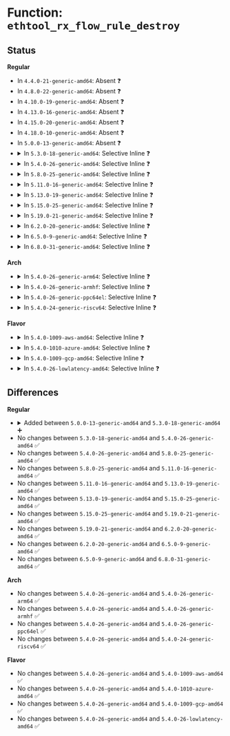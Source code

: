 # Function: <code>ethtool_rx_flow_rule_destroy</code>

## Status
<b>Regular</b>
<ul>
<li>
In <code>4.4.0-21-generic-amd64</code>: Absent ❓
</li>
<li>
In <code>4.8.0-22-generic-amd64</code>: Absent ❓
</li>
<li>
In <code>4.10.0-19-generic-amd64</code>: Absent ❓
</li>
<li>
In <code>4.13.0-16-generic-amd64</code>: Absent ❓
</li>
<li>
In <code>4.15.0-20-generic-amd64</code>: Absent ❓
</li>
<li>
In <code>4.18.0-10-generic-amd64</code>: Absent ❓
</li>
<li>
In <code>5.0.0-13-generic-amd64</code>: Absent ❓
</li>
<li>
<details>
<summary>In <code>5.3.0-18-generic-amd64</code>: Selective Inline ❓</summary>

```c
void ethtool_rx_flow_rule_destroy(struct ethtool_rx_flow_rule * flow)
```

```json
{
  "name": "ethtool_rx_flow_rule_destroy",
  "collision_type": "Unique Global",
  "inline_type": "Selective",
  "funcs": [
    {
      "addr": 18446744071588317860,
      "name": "ethtool_rx_flow_rule_destroy",
      "external": true,
      "loc": "net/core/ethtool.c:3105",
      "file": "net/core/ethtool.c",
      "inline": "not declared, inlined",
      "caller_inline": [
        "net/core/ethtool.c:ethtool_rx_flow_rule_create"
      ],
      "caller_func": []
    }
  ],
  "symbols": [
    {
      "addr": 18446744071588315360,
      "name": "ethtool_rx_flow_rule_destroy",
      "section": ".text",
      "bind": "STB_GLOBAL",
      "size": 34
    }
  ]
}
```
</details>
</li>
<li>
<details>
<summary>In <code>5.4.0-26-generic-amd64</code>: Selective Inline ❓</summary>

```c
void ethtool_rx_flow_rule_destroy(struct ethtool_rx_flow_rule * flow)
```

```json
{
  "name": "ethtool_rx_flow_rule_destroy",
  "collision_type": "Unique Global",
  "inline_type": "Selective",
  "funcs": [
    {
      "addr": 18446744071588524522,
      "name": "ethtool_rx_flow_rule_destroy",
      "external": true,
      "loc": "net/core/ethtool.c:3111",
      "file": "net/core/ethtool.c",
      "inline": "not declared, inlined",
      "caller_inline": [
        "net/core/ethtool.c:ethtool_rx_flow_rule_create"
      ],
      "caller_func": []
    }
  ],
  "symbols": [
    {
      "addr": 18446744071588521584,
      "name": "ethtool_rx_flow_rule_destroy",
      "section": ".text",
      "bind": "STB_GLOBAL",
      "size": 34
    }
  ]
}
```
</details>
</li>
<li>
<details>
<summary>In <code>5.8.0-25-generic-amd64</code>: Selective Inline ❓</summary>

```c
void ethtool_rx_flow_rule_destroy(struct ethtool_rx_flow_rule * flow)
```

```json
{
  "name": "ethtool_rx_flow_rule_destroy",
  "collision_type": "Unique Global",
  "inline_type": "Selective",
  "funcs": [
    {
      "addr": 18446744071589863264,
      "name": "ethtool_rx_flow_rule_destroy",
      "external": true,
      "loc": "net/ethtool/ioctl.c:3104",
      "file": "net/ethtool/ioctl.c",
      "inline": "not declared, inlined",
      "caller_inline": [
        "net/ethtool/ioctl.c:ethtool_rx_flow_rule_create"
      ],
      "caller_func": []
    }
  ],
  "symbols": [
    {
      "addr": 18446744071589856208,
      "name": "ethtool_rx_flow_rule_destroy",
      "section": ".text",
      "bind": "STB_GLOBAL",
      "size": 36
    }
  ]
}
```
</details>
</li>
<li>
<details>
<summary>In <code>5.11.0-16-generic-amd64</code>: Selective Inline ❓</summary>

```c
void ethtool_rx_flow_rule_destroy(struct ethtool_rx_flow_rule * flow)
```

```json
{
  "name": "ethtool_rx_flow_rule_destroy",
  "collision_type": "Unique Global",
  "inline_type": "Selective",
  "funcs": [
    {
      "addr": 18446744071589902896,
      "name": "ethtool_rx_flow_rule_destroy",
      "external": true,
      "loc": "net/ethtool/ioctl.c:3118",
      "file": "net/ethtool/ioctl.c",
      "inline": "not declared, inlined",
      "caller_inline": [
        "net/ethtool/ioctl.c:ethtool_rx_flow_rule_create"
      ],
      "caller_func": []
    }
  ],
  "symbols": [
    {
      "addr": 18446744071589897568,
      "name": "ethtool_rx_flow_rule_destroy",
      "section": ".text",
      "bind": "STB_GLOBAL",
      "size": 36
    }
  ]
}
```
</details>
</li>
<li>
<details>
<summary>In <code>5.13.0-19-generic-amd64</code>: Selective Inline ❓</summary>

```c
void ethtool_rx_flow_rule_destroy(struct ethtool_rx_flow_rule * flow)
```

```json
{
  "name": "ethtool_rx_flow_rule_destroy",
  "collision_type": "Unique Global",
  "inline_type": "Selective",
  "funcs": [
    {
      "addr": 18446744071589809186,
      "name": "ethtool_rx_flow_rule_destroy",
      "external": true,
      "loc": "net/ethtool/ioctl.c:3139",
      "file": "net/ethtool/ioctl.c",
      "inline": "not declared, inlined",
      "caller_inline": [
        "net/ethtool/ioctl.c:ethtool_rx_flow_rule_create"
      ],
      "caller_func": []
    }
  ],
  "symbols": [
    {
      "addr": 18446744071589804752,
      "name": "ethtool_rx_flow_rule_destroy",
      "section": ".text",
      "bind": "STB_GLOBAL",
      "size": 36
    }
  ]
}
```
</details>
</li>
<li>
<details>
<summary>In <code>5.15.0-25-generic-amd64</code>: Selective Inline ❓</summary>

```c
void ethtool_rx_flow_rule_destroy(struct ethtool_rx_flow_rule * flow)
```

```json
{
  "name": "ethtool_rx_flow_rule_destroy",
  "collision_type": "Unique Global",
  "inline_type": "Selective",
  "funcs": [
    {
      "addr": 18446744071590573681,
      "name": "ethtool_rx_flow_rule_destroy",
      "external": true,
      "loc": "net/ethtool/ioctl.c:3263",
      "file": "net/ethtool/ioctl.c",
      "inline": "not declared, inlined",
      "caller_inline": [
        "net/ethtool/ioctl.c:ethtool_rx_flow_rule_create"
      ],
      "caller_func": []
    }
  ],
  "symbols": [
    {
      "addr": 18446744071590565440,
      "name": "ethtool_rx_flow_rule_destroy",
      "section": ".text",
      "bind": "STB_GLOBAL",
      "size": 36
    }
  ]
}
```
</details>
</li>
<li>
<details>
<summary>In <code>5.19.0-21-generic-amd64</code>: Selective Inline ❓</summary>

```c
void ethtool_rx_flow_rule_destroy(struct ethtool_rx_flow_rule * flow)
```

```json
{
  "name": "ethtool_rx_flow_rule_destroy",
  "collision_type": "Unique Global",
  "inline_type": "Selective",
  "funcs": [
    {
      "addr": 18446744071592191011,
      "name": "ethtool_rx_flow_rule_destroy",
      "external": true,
      "loc": "net/ethtool/ioctl.c:3346",
      "file": "net/ethtool/ioctl.c",
      "inline": "not declared, inlined",
      "caller_inline": [
        "net/ethtool/ioctl.c:ethtool_rx_flow_rule_create"
      ],
      "caller_func": []
    }
  ],
  "symbols": [
    {
      "addr": 18446744071592178384,
      "name": "ethtool_rx_flow_rule_destroy",
      "section": ".text",
      "bind": "STB_GLOBAL",
      "size": 41
    }
  ]
}
```
</details>
</li>
<li>
<details>
<summary>In <code>6.2.0-20-generic-amd64</code>: Selective Inline ❓</summary>

```c
void ethtool_rx_flow_rule_destroy(struct ethtool_rx_flow_rule * flow)
```

```json
{
  "name": "ethtool_rx_flow_rule_destroy",
  "collision_type": "Unique Global",
  "inline_type": "Selective",
  "funcs": [
    {
      "addr": 18446744071594019766,
      "name": "ethtool_rx_flow_rule_destroy",
      "external": true,
      "loc": "net/ethtool/ioctl.c:3373",
      "file": "net/ethtool/ioctl.c",
      "inline": "not declared, inlined",
      "caller_inline": [
        "net/ethtool/ioctl.c:ethtool_rx_flow_rule_create"
      ],
      "caller_func": []
    }
  ],
  "symbols": [
    {
      "addr": 18446744071594005840,
      "name": "ethtool_rx_flow_rule_destroy",
      "section": ".text",
      "bind": "STB_GLOBAL",
      "size": 41
    }
  ]
}
```
</details>
</li>
<li>
<details>
<summary>In <code>6.5.0-9-generic-amd64</code>: Selective Inline ❓</summary>

```c
void ethtool_rx_flow_rule_destroy(struct ethtool_rx_flow_rule * flow)
```

```json
{
  "name": "ethtool_rx_flow_rule_destroy",
  "collision_type": "Unique Global",
  "inline_type": "Selective",
  "funcs": [
    {
      "addr": 18446744071594397782,
      "name": "ethtool_rx_flow_rule_destroy",
      "external": true,
      "loc": "net/ethtool/ioctl.c:3384",
      "file": "net/ethtool/ioctl.c",
      "inline": "not declared, inlined",
      "caller_inline": [
        "net/ethtool/ioctl.c:ethtool_rx_flow_rule_create"
      ],
      "caller_func": []
    }
  ],
  "symbols": [
    {
      "addr": 18446744071594383152,
      "name": "ethtool_rx_flow_rule_destroy",
      "section": ".text",
      "bind": "STB_GLOBAL",
      "size": 41
    }
  ]
}
```
</details>
</li>
<li>
<details>
<summary>In <code>6.8.0-31-generic-amd64</code>: Selective Inline ❓</summary>

```c
void ethtool_rx_flow_rule_destroy(struct ethtool_rx_flow_rule * flow)
```

```json
{
  "name": "ethtool_rx_flow_rule_destroy",
  "collision_type": "Unique Global",
  "inline_type": "Selective",
  "funcs": [
    {
      "addr": 18446744071595199280,
      "name": "ethtool_rx_flow_rule_destroy",
      "external": true,
      "loc": "net/ethtool/ioctl.c:3433",
      "file": "net/ethtool/ioctl.c",
      "inline": "not declared, inlined",
      "caller_inline": [
        "net/ethtool/ioctl.c:ethtool_rx_flow_rule_create"
      ],
      "caller_func": []
    }
  ],
  "symbols": [
    {
      "addr": 18446744071595184720,
      "name": "ethtool_rx_flow_rule_destroy",
      "section": ".text",
      "bind": "STB_GLOBAL",
      "size": 41
    }
  ]
}
```
</details>
</li>
</ul>
<b>Arch</b>
<ul>
<li>
<details>
<summary>In <code>5.4.0-26-generic-arm64</code>: Selective Inline ❓</summary>

```c
void ethtool_rx_flow_rule_destroy(struct ethtool_rx_flow_rule * flow)
```

```json
{
  "name": "ethtool_rx_flow_rule_destroy",
  "collision_type": "Unique Global",
  "inline_type": "Selective",
  "funcs": [
    {
      "addr": 18446603336502055944,
      "name": "ethtool_rx_flow_rule_destroy",
      "external": true,
      "loc": "net/core/ethtool.c:3111",
      "file": "net/core/ethtool.c",
      "inline": "not declared, inlined",
      "caller_inline": [
        "net/core/ethtool.c:ethtool_rx_flow_rule_create"
      ],
      "caller_func": []
    }
  ],
  "symbols": [
    {
      "addr": 18446603336502054376,
      "name": "ethtool_rx_flow_rule_destroy",
      "section": ".text",
      "bind": "STB_GLOBAL",
      "size": 52
    }
  ]
}
```
</details>
</li>
<li>
<details>
<summary>In <code>5.4.0-26-generic-armhf</code>: Selective Inline ❓</summary>

```c
void ethtool_rx_flow_rule_destroy(struct ethtool_rx_flow_rule * flow)
```

```json
{
  "name": "ethtool_rx_flow_rule_destroy",
  "collision_type": "Unique Global",
  "inline_type": "Selective",
  "funcs": [
    {
      "addr": 3234807096,
      "name": "ethtool_rx_flow_rule_destroy",
      "external": true,
      "loc": "net/core/ethtool.c:3111",
      "file": "net/core/ethtool.c",
      "inline": "not declared, inlined",
      "caller_inline": [
        "net/core/ethtool.c:ethtool_rx_flow_rule_create"
      ],
      "caller_func": []
    }
  ],
  "symbols": [
    {
      "addr": 3234805548,
      "name": "ethtool_rx_flow_rule_destroy",
      "section": ".text",
      "bind": "STB_GLOBAL",
      "size": 44
    }
  ]
}
```
</details>
</li>
<li>
<details>
<summary>In <code>5.4.0-26-generic-ppc64el</code>: Selective Inline ❓</summary>

```c
void ethtool_rx_flow_rule_destroy(struct ethtool_rx_flow_rule * flow)
```

```json
{
  "name": "ethtool_rx_flow_rule_destroy",
  "collision_type": "Unique Global",
  "inline_type": "Selective",
  "funcs": [
    {
      "addr": 13835058055295509840,
      "name": "ethtool_rx_flow_rule_destroy",
      "external": true,
      "loc": "net/core/ethtool.c:3111",
      "file": "net/core/ethtool.c",
      "inline": "not declared, inlined",
      "caller_inline": [
        "net/core/ethtool.c:ethtool_rx_flow_rule_create"
      ],
      "caller_func": []
    }
  ],
  "symbols": [
    {
      "addr": 13835058055295504736,
      "name": "ethtool_rx_flow_rule_destroy",
      "section": ".text",
      "bind": "STB_GLOBAL",
      "size": 80
    }
  ]
}
```
</details>
</li>
<li>
<details>
<summary>In <code>5.4.0-24-generic-riscv64</code>: Selective Inline ❓</summary>

```c
void ethtool_rx_flow_rule_destroy(struct ethtool_rx_flow_rule * flow)
```

```json
{
  "name": "ethtool_rx_flow_rule_destroy",
  "collision_type": "Unique Global",
  "inline_type": "Selective",
  "funcs": [
    {
      "addr": 18446743936278341766,
      "name": "ethtool_rx_flow_rule_destroy",
      "external": true,
      "loc": "net/core/ethtool.c:3111",
      "file": "net/core/ethtool.c",
      "inline": "not declared, inlined",
      "caller_inline": [
        "net/core/ethtool.c:ethtool_rx_flow_rule_create"
      ],
      "caller_func": []
    }
  ],
  "symbols": [
    {
      "addr": 18446743936278339464,
      "name": "ethtool_rx_flow_rule_destroy",
      "section": ".text",
      "bind": "STB_GLOBAL",
      "size": 52
    }
  ]
}
```
</details>
</li>
</ul>
<b>Flavor</b>
<ul>
<li>
<details>
<summary>In <code>5.4.0-1009-aws-amd64</code>: Selective Inline ❓</summary>

```c
void ethtool_rx_flow_rule_destroy(struct ethtool_rx_flow_rule * flow)
```

```json
{
  "name": "ethtool_rx_flow_rule_destroy",
  "collision_type": "Unique Global",
  "inline_type": "Selective",
  "funcs": [
    {
      "addr": 18446744071588131258,
      "name": "ethtool_rx_flow_rule_destroy",
      "external": true,
      "loc": "net/core/ethtool.c:3111",
      "file": "net/core/ethtool.c",
      "inline": "not declared, inlined",
      "caller_inline": [
        "net/core/ethtool.c:ethtool_rx_flow_rule_create"
      ],
      "caller_func": []
    }
  ],
  "symbols": [
    {
      "addr": 18446744071588128320,
      "name": "ethtool_rx_flow_rule_destroy",
      "section": ".text",
      "bind": "STB_GLOBAL",
      "size": 34
    }
  ]
}
```
</details>
</li>
<li>
<details>
<summary>In <code>5.4.0-1010-azure-amd64</code>: Selective Inline ❓</summary>

```c
void ethtool_rx_flow_rule_destroy(struct ethtool_rx_flow_rule * flow)
```

```json
{
  "name": "ethtool_rx_flow_rule_destroy",
  "collision_type": "Unique Global",
  "inline_type": "Selective",
  "funcs": [
    {
      "addr": 18446744071587844090,
      "name": "ethtool_rx_flow_rule_destroy",
      "external": true,
      "loc": "net/core/ethtool.c:3111",
      "file": "net/core/ethtool.c",
      "inline": "not declared, inlined",
      "caller_inline": [
        "net/core/ethtool.c:ethtool_rx_flow_rule_create"
      ],
      "caller_func": []
    }
  ],
  "symbols": [
    {
      "addr": 18446744071587841152,
      "name": "ethtool_rx_flow_rule_destroy",
      "section": ".text",
      "bind": "STB_GLOBAL",
      "size": 34
    }
  ]
}
```
</details>
</li>
<li>
<details>
<summary>In <code>5.4.0-1009-gcp-amd64</code>: Selective Inline ❓</summary>

```c
void ethtool_rx_flow_rule_destroy(struct ethtool_rx_flow_rule * flow)
```

```json
{
  "name": "ethtool_rx_flow_rule_destroy",
  "collision_type": "Unique Global",
  "inline_type": "Selective",
  "funcs": [
    {
      "addr": 18446744071588463082,
      "name": "ethtool_rx_flow_rule_destroy",
      "external": true,
      "loc": "net/core/ethtool.c:3111",
      "file": "net/core/ethtool.c",
      "inline": "not declared, inlined",
      "caller_inline": [
        "net/core/ethtool.c:ethtool_rx_flow_rule_create"
      ],
      "caller_func": []
    }
  ],
  "symbols": [
    {
      "addr": 18446744071588460144,
      "name": "ethtool_rx_flow_rule_destroy",
      "section": ".text",
      "bind": "STB_GLOBAL",
      "size": 34
    }
  ]
}
```
</details>
</li>
<li>
<details>
<summary>In <code>5.4.0-26-lowlatency-amd64</code>: Selective Inline ❓</summary>

```c
void ethtool_rx_flow_rule_destroy(struct ethtool_rx_flow_rule * flow)
```

```json
{
  "name": "ethtool_rx_flow_rule_destroy",
  "collision_type": "Unique Global",
  "inline_type": "Selective",
  "funcs": [
    {
      "addr": 18446744071588599994,
      "name": "ethtool_rx_flow_rule_destroy",
      "external": true,
      "loc": "net/core/ethtool.c:3111",
      "file": "net/core/ethtool.c",
      "inline": "not declared, inlined",
      "caller_inline": [
        "net/core/ethtool.c:ethtool_rx_flow_rule_create"
      ],
      "caller_func": []
    }
  ],
  "symbols": [
    {
      "addr": 18446744071588597056,
      "name": "ethtool_rx_flow_rule_destroy",
      "section": ".text",
      "bind": "STB_GLOBAL",
      "size": 34
    }
  ]
}
```
</details>
</li>
</ul>

## Differences
<b>Regular</b>
<ul>
<li>
<details>
<summary>Added between <code>5.0.0-13-generic-amd64</code> and <code>5.3.0-18-generic-amd64</code> ➕</summary>

```c
void ethtool_rx_flow_rule_destroy(struct ethtool_rx_flow_rule * flow)
```
</details>
</li>
<li>
No changes between <code>5.3.0-18-generic-amd64</code> and <code>5.4.0-26-generic-amd64</code> ✅
</li>
<li>
No changes between <code>5.4.0-26-generic-amd64</code> and <code>5.8.0-25-generic-amd64</code> ✅
</li>
<li>
No changes between <code>5.8.0-25-generic-amd64</code> and <code>5.11.0-16-generic-amd64</code> ✅
</li>
<li>
No changes between <code>5.11.0-16-generic-amd64</code> and <code>5.13.0-19-generic-amd64</code> ✅
</li>
<li>
No changes between <code>5.13.0-19-generic-amd64</code> and <code>5.15.0-25-generic-amd64</code> ✅
</li>
<li>
No changes between <code>5.15.0-25-generic-amd64</code> and <code>5.19.0-21-generic-amd64</code> ✅
</li>
<li>
No changes between <code>5.19.0-21-generic-amd64</code> and <code>6.2.0-20-generic-amd64</code> ✅
</li>
<li>
No changes between <code>6.2.0-20-generic-amd64</code> and <code>6.5.0-9-generic-amd64</code> ✅
</li>
<li>
No changes between <code>6.5.0-9-generic-amd64</code> and <code>6.8.0-31-generic-amd64</code> ✅
</li>
</ul>
<b>Arch</b>
<ul>
<li>
No changes between <code>5.4.0-26-generic-amd64</code> and <code>5.4.0-26-generic-arm64</code> ✅
</li>
<li>
No changes between <code>5.4.0-26-generic-amd64</code> and <code>5.4.0-26-generic-armhf</code> ✅
</li>
<li>
No changes between <code>5.4.0-26-generic-amd64</code> and <code>5.4.0-26-generic-ppc64el</code> ✅
</li>
<li>
No changes between <code>5.4.0-26-generic-amd64</code> and <code>5.4.0-24-generic-riscv64</code> ✅
</li>
</ul>
<b>Flavor</b>
<ul>
<li>
No changes between <code>5.4.0-26-generic-amd64</code> and <code>5.4.0-1009-aws-amd64</code> ✅
</li>
<li>
No changes between <code>5.4.0-26-generic-amd64</code> and <code>5.4.0-1010-azure-amd64</code> ✅
</li>
<li>
No changes between <code>5.4.0-26-generic-amd64</code> and <code>5.4.0-1009-gcp-amd64</code> ✅
</li>
<li>
No changes between <code>5.4.0-26-generic-amd64</code> and <code>5.4.0-26-lowlatency-amd64</code> ✅
</li>
</ul>
